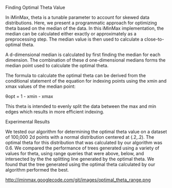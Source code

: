 Finding Optimal Theta Value

In iMinMax, theta is a tunable parameter to account for skewed data distributions. Here, we present a programmatic approach for optimizing theta based on the median of the data. In this iMinMax implementation, the median can be calculated either exactly or approximately as a preprocessing step. The median value is then used to calculate a close-to-optimal theta.

A d-dimensional median is calculated by first finding the median for each dimension. The combination of these d one-dimensional medians forms the median point used to calculate the optimal theta.

The formula to calculate the optimal theta can be derived from the conditional statement of the equation for indexing points using the xmin and xmax values of the median point:

θopt = 1 - xmin - xmax

This theta is intended to evenly split the data between the max and min edges which results in more efficient indexing.

Experimental Results

We tested our algorithm for determining the optimal theta value on a dataset of 100,000 2d points with a normal distribution centered at (.2,.2). The optimal theta for this distribution that was calculated by our algorithm was 0.6. We compared the performance of trees generated using a variety of values for theta, using range queries that were above, below, and intersected by the the splitting line generated by the optimal theta. We found that the tree generated using the optimal theta calculated by our algorithm performed the best.

http://iminmax.googlecode.com/git/images/optimal_theta_range.png


